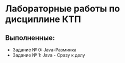 # Лабораторные работы по дисциплине КТП
##  Выполненные:
  * Задание № 0: Java-Разминка
  * Задание № 1: Java - Сразу к делу
